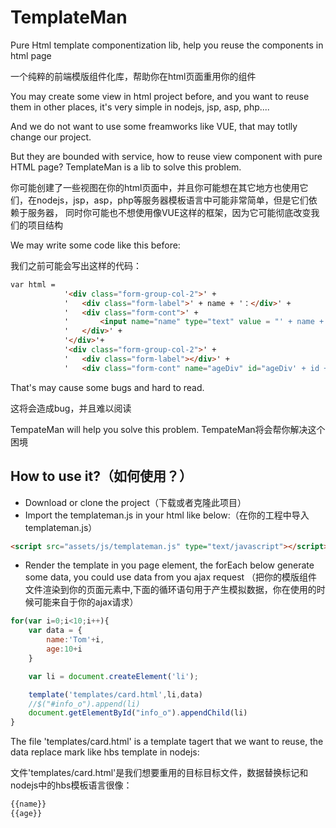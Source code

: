 # TemplateMan
Pure Html template componentization lib, help you reuse the components in html page

一个纯粹的前端模版组件化库，帮助你在html页面重用你的组件

You may create some view in html project before, and you want to reuse them in other
places, it's very simple in nodejs, jsp, asp, php.... 

And we do not want to use some freamworks like VUE,
that may totlly change our project.

But they are bounded with service, how to reuse view component with pure HTML page?
TemplateMan is a lib to solve this problem.

你可能创建了一些视图在你的html页面中，并且你可能想在其它地方也使用它们，在nodejs，jsp，asp，php等服务器模板语言中可能非常简单，但是它们依赖于服务器，
同时你可能也不想使用像VUE这样的框架，因为它可能彻底改变我们的项目结构

We may write some code like this before:

我们之前可能会写出这样的代码：
```html
var html =
            '<div class="form-group-col-2">' +
            '   <div class="form-label">' + name + '：</div>' +
            '   <div class="form-cont">' +
            '       <input name="name" type="text" value = "' + name + '" style="width:200px;">' +
            '   </div>' +
            '</div>'+
            '<div class="form-group-col-2">' +
            '   <div class="form-label"></div>' +
            '   <div class="form-cont" name="ageDiv" id="ageDiv' + id + '">';
```
That's may cause some bugs and hard to read.

这将会造成bug，并且难以阅读

TempateMan will help you solve this problem.
TempateMan将会帮你解决这个困境


## How to use it?（如何使用？）
* Download or clone the project（下载或者克隆此项目）
* Import the templateman.js in your html like below:（在你的工程中导入templateman.js）

```html
<script src="assets/js/templateman.js" type="text/javascript"></script>
```
* Render the template in you page element, the forEach below generate some data, you could use data from you ajax request
（把你的模版组件文件渲染到你的页面元素中,下面的循环语句用于产生模拟数据，你在使用的时候可能来自于你的ajax请求）

```javascript
for(var i=0;i<10;i++){
	var data = {
		name:'Tom'+i,
		age:10+i
	}

	var li = document.createElement('li');

	template('templates/card.html',li,data)
	//$("#info_o").append(li)
	document.getElementById("info_o").appendChild(li)
}

```
The file 'templates/card.html' is a template tagert that we want to reuse, the data replace mark like hbs template in nodejs:

文件'templates/card.html'是我们想要重用的目标目标文件，数据替换标记和nodejs中的hbs模板语言很像：

```javascript
{{name}}
{{age}}
```

